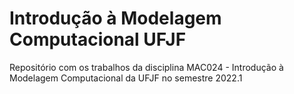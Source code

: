 # Introdução à Modelagem Computacional UFJF
Repositório com os trabalhos da disciplina MAC024 - Introdução à Modelagem Computacional da UFJF no semestre 2022.1
